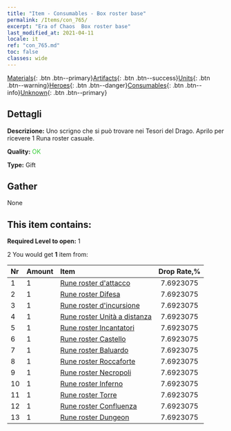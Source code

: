 ```yaml
---
title: "Item - Consumables - Box roster base"
permalink: /Items/con_765/
excerpt: "Era of Chaos  Box roster base"
last_modified_at: 2021-04-11
locale: it
ref: "con_765.md"
toc: false
classes: wide
---
```

 [Materials](/it/Items/){: .btn .btn--primary}[Artifacts](/it/Items/Artifacts/){: .btn .btn--success}[Units](/it/Items/Units/){: .btn .btn--warning}[Heroes](/it/Items/Heroes/){: .btn .btn--danger}[Consumables](/it/Items/Consumables/){: .btn .btn--info}[Unknown](/it/Items/Unknown/){: .btn .btn--primary}

## Dettagli
 **Descrizione:** Uno scrigno che si può trovare nei Tesori del Drago. Aprilo per ricevere 1 Runa roster casuale.

 **Quality:** <span style="color: #32CD32">OK</span>

 **Type:** Gift

## Gather

  None

## This item contains:

 **Required Level to open:** 1

 2 You would get **1** item  from:

  | Nr | Amount |     Item    | Drop Rate,% |
  |:---|:-------|:------------|:---------:|
  | 1 | 1 | [Rune roster d'attacco](/it/Items/con_734/) | 7.6923075 | 
  | 2 | 1 | [Rune roster Difesa](/it/Items/con_739/) | 7.6923075 | 
  | 3 | 1 | [Rune roster d'incursione](/it/Items/con_741/) | 7.6923075 | 
  | 4 | 1 | [Rune roster Unità a distanza](/it/Items/con_742/) | 7.6923075 | 
  | 5 | 1 | [Rune roster Incantatori](/it/Items/con_746/) | 7.6923075 | 
  | 6 | 1 | [Rune roster Castello](/it/Items/con_752/) | 7.6923075 | 
  | 7 | 1 | [Rune roster Baluardo](/it/Items/con_753/) | 7.6923075 | 
  | 8 | 1 | [Rune roster Roccaforte](/it/Items/con_754/) | 7.6923075 | 
  | 9 | 1 | [Rune roster Necropoli](/it/Items/con_755/) | 7.6923075 | 
  | 10 | 1 | [Rune roster Inferno](/it/Items/con_777/) | 7.6923075 | 
  | 11 | 1 | [Rune roster Torre](/it/Items/con_785/) | 7.6923075 | 
  | 12 | 1 | [Rune roster Confluenza](/it/Items/con_791/) | 7.6923075 | 
  | 13 | 1 | [Rune roster Dungeon](/it/Items/con_792/) | 7.6923075 | 
